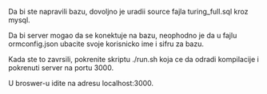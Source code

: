 Da bi ste napravili bazu, dovoljno je uradii source fajla turing_full.sql kroz mysql.

Da bi server mogao da se konektuje na bazu, neophodno je da u fajlu ormconfig.json ubacite svoje korisnicko ime i sifru za bazu.

Kada ste to zavrsili, pokrenite skriptu ./run.sh koja ce da odradi kompilacije i pokrenuti server na portu 3000.

U broswer-u idite na adresu localhost:3000.
